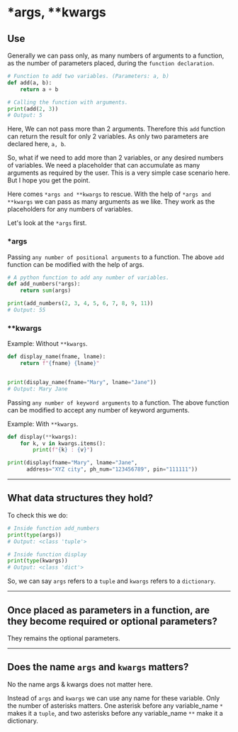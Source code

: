 # *args, **kwargs

## Use
Generally we can pass only, as many numbers of arguments to a function, as the number of parameters placed, during the `function declaration`.

```python
# Function to add two variables. (Parameters: a, b)
def add(a, b):
    return a + b

# Calling the function with arguments. 
print(add(2, 3))
# Output: 5
```

Here, We can not pass more than 2 arguments. Therefore this `add` function can return the result for only 2 variables.  As only two parameters are declared here, `a, b`.

So, what if we need to add more than 2 variables, or any desired numbers of variables. We need a placeholder that can accumulate as many arguments as required by the user. This is a very simple case scenario here. But I hope you get the point. 

Here comes `*args and **kwargs` to rescue. With the help of  `*args and **kwargs` we can pass as many arguments as we like. They work as the placeholders for any numbers of variables.

Let's look at the `*args` first.


### *args
Passing `any number of positional arguments` to a function. The above `add` function can be modified with the help of args.
```python
# A python function to add any number of variables.
def add_numbers(*args):
    return sum(args)

print(add_numbers(2, 3, 4, 5, 6, 7, 8, 9, 11))
# Output: 55
```


### **kwargs
Example: Without `**kwargs`.

```python
def display_name(fname, lname):
    return f"{fname} {lname}"


print(display_name(fname="Mary", lname="Jane"))
# Output: Mary Jane
```

Passing `any number of keyword arguments` to a function. The above function can be modified to accept any number of keyword arguments.

Example: With `**kwargs`.
```python
def display(**kwargs):
    for k, v in kwargs.items():
        print(f"{k} : {v}")

print(display(fname="Mary", lname="Jane",
      address="XYZ city", ph_num="123456789", pin="111111"))

```
---

## What data structures they hold?
To check this we do:
```python
# Inside function add_numbers
print(type(args))
# Output: <class 'tuple'>

# Inside function display
print(type(kwargs))
# Output: <class 'dict'>
```

So, we can say `args` refers to a `tuple` and `kwargs` refers to a `dictionary`.

---

## Once placed as parameters in a function, are they become required or optional parameters?
They remains the optional parameters.

---

## Does the name `args` and `kwargs` matters? 

No the name args & kwargs does not matter here.

Instead of `args` and `kwargs` we can use any name for these variable. Only the number of asterisks matters. One asterisk before any variable_name `*` makes it a `tuple`, and two asterisks before any variable_name `**` make it a dictionary.



